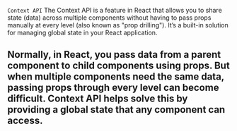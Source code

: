 `Context API`
The Context API is a feature in React that allows you to share state (data) across multiple components without having to pass props manually at every level (also known as "prop drilling"). It’s a built-in solution for managing global state in your React application.

## Normally, in React, you pass data from a parent component to child components using props. But when multiple components need the same data, passing props through every level can become difficult. Context API helps solve this by providing a global state that any component can access.
